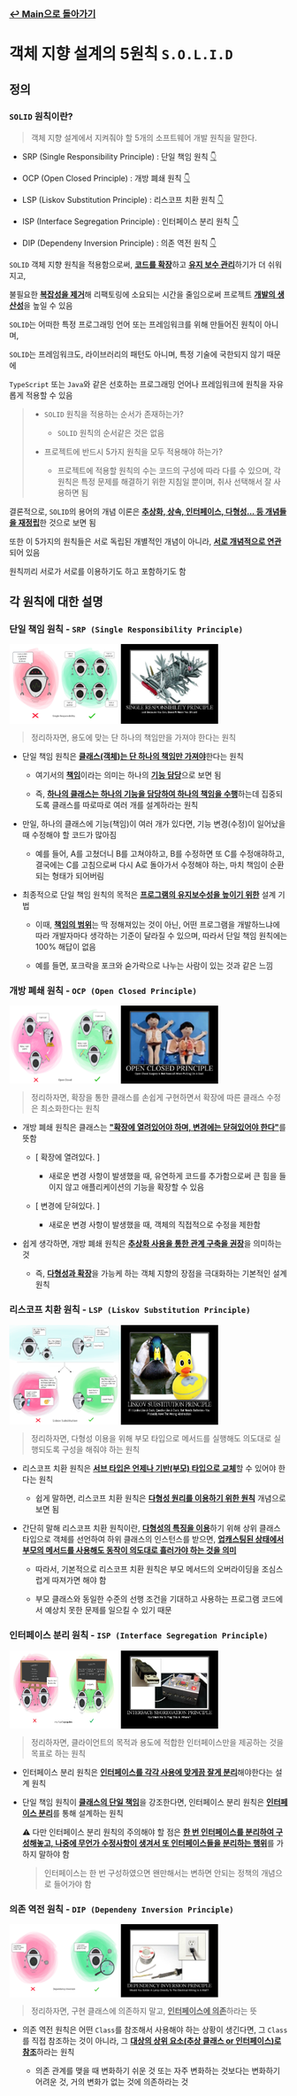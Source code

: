 ### [↩︎ Main으로 돌아가기](../../README.md)

# 객체 지향 설계의 5원칙 `S.O.L.I.D`

## 정의

### `SOLID` 원칙이란?

> 객체 지향 설계에서 지켜줘야 할 5개의 소프트웨어 개발 원칙을 말한다.

- SRP (Single Responsibility Principle) : 단일 책임 원칙 [👇](#단일-책임-원칙---srp-single-responsibility-principle)

- OCP (Open Closed Principle) : 개방 폐쇄 원칙 [👇](#개방-폐쇄-원칙---ocp-open-closed-principle)

- LSP (Liskov Substitution Principle) : 리스코프 치환 원칙 [👇](#리스코프-치환-원칙---lsp-liskov-substitution-principle)

- ISP (Interface Segregation Principle) : 인터페이스 분리 원칙 [👇](#인터페이스-분리-원칙---isp-interface-segregation-principle)

- DIP (Dependeny Inversion Principle) : 의존 역전 원칙 [👇](#의존-역전-원칙---dip-dependeny-inversion-principle)

`SOLID` 객체 지향 원칙을 적용함으로써, <b><u>코드를 확장</u></b>하고 <b><u>유지 보수 관리</u></b>하기가 더 쉬워지고,

불필요한 <b><u>복잡성을 제거</u></b>해 리팩토링에 소요되는 시간을 줄임으로써 프로젝트 <b><u>개발의 생산성</u></b>을 높일 수 있음

`SOLID`는 어떠한 특정 프로그래밍 언어 또는 프레임워크를 위해 만들어진 원칙이 아니며,

`SOLID`는 프레임워크도, 라이브러리의 패턴도 아니며, 특정 기술에 국한되지 않기 때문에

`TypeScript` 또는 `Java`와 같은 선호하는 프로그래밍 언어나 프레임워크에 원칙을 자유롭게 적용할 수 있음

> - `SOLID` 원칙을 적용하는 순서가 존재하는가?
>
>   - `SOLID` 원칙의 순서같은 것은 없음
>
> - 프로젝트에 반드시 5가지 원칙을 모두 적용해야 하는가?
>
>   - 프로젝트에 적용할 원칙의 수는 코드의 구성에 따라 다를 수 있으며, 각 원칙은 특정 문제를 해결하기 위한 지침일 뿐이며, 취사 선택해서 잘 사용하면 됨

결론적으로, `SOLID`의 용어의 개념 이론은 <b><u>추상화, 상속, 인터페이스, 다형성... 등 개념들을 재정립</u></b>한 것으로 보면 됨

또한 이 5가지의 원칙들은 서로 독립된 개별적인 개념이 아니라, <b><u>서로 개념적으로 연관</u></b>되어 있음

원칙끼리 서로가 서로를 이용하기도 하고 포함하기도 함

## 각 원칙에 대한 설명

### 단일 책임 원칙 - `SRP (Single Responsibility Principle)`

<div style="display: flex; width: 100%;">
  <img src="../../image/SOLID/srp_1.png" style="width: 40%;"/>
  <img src="../../image/SOLID/srp_2.png" style="width: 35%;"/>
</div>

> 정리하자면, 용도에 맞는 단 하나의 책임만을 가져야 한다는 원칙

- 단일 책임 원칙은 <b><u>클래스(객체)는 단 하나의 책임만 가져야</u></b>한다는 원칙

  - 여기서의 <b><u>책임</u></b>이라는 의미는 하나의 <b><u>기능 담당</u></b>으로 보면 됨

  - 즉, <b><u>하나의 클래스는 하나의 기능을 담당하여 하나의 책임을 수행</u></b>하는데 집중되도록 클래스를 따로따로 여러 개를 설계하라는 원칙

- 만일, 하나의 클래스에 기능(책임)이 여러 개가 있다면, 기능 변경(수정)이 일어났을 때 수정해야 할 코드가 많아짐

  - 예를 들어, A를 고쳤더니 B를 고쳐야하고, B를 수정하면 또 C를 수정애햐하고, 결국에는 C를 고침으로써 다시 A로 돌아가서 수정해야 하는, 마치 책임이 순환되는 형태가 되어버림

- 최종적으로 단일 책임 원칙의 목적은 <b><u>프로그램의 유지보수성을 높이기 위한</u></b> 설계 기법

  - 이때, <b><u>책임의 범위</u></b>는 딱 정해져있는 것이 아닌, 어떤 프로그램을 개발하느냐에 따라 개발자마다 생각하는 기준이 달라질 수 있으며, 따라서 단일 책임 원칙에는 100% 해답이 없음

  - 예를 들면, 포크락을 포크와 숟가락으로 나누는 사람이 있는 것과 같은 느낌

### 개방 폐쇄 원칙 - `OCP (Open Closed Principle)`

<div style="display: flex; width: 100%;">
  <img src="../../image/SOLID/ocp_1.png" style="width: 40%;"/>
  <img src="../../image/SOLID/ocp_2.png" style="width: 35%;"/>
</div>

> 정리하자면, 확장을 통한 클래스를 손쉽게 구현하면서 확장에 따른 클래스 수정은 최소화한다는 원칙

- 개방 폐쇄 원칙은 클래스는 <b><u>"확장에 열려있어야 하며, 변경에는 닫혀있어야 한다"</u></b>를 뜻함

  - [ 확장에 열려있다. ]

    - 새로운 변경 사항이 발생했을 때, 유연하게 코드를 추가함으로써 큰 힘을 들이지 않고 애플리케이션의 기능을 확장할 수 있음

  - [ 변경에 닫혀있다. ]

    - 새로운 변경 사항이 발생했을 때, 객체의 직접적으로 수정을 제한함

- 쉽게 생각하면, 개방 폐쇄 원칙은 <b><u>추상화 사용을 통한 관계 구축을 권장</u></b>을 의미하는 것

  - 즉, <b><u>다형성과 확장</u></b>을 가능케 하는 객체 지향의 장점을 극대화하는 기본적인 설계 원칙

### 리스코프 치환 원칙 - `LSP (Liskov Substitution Principle)`

<div style="display: flex; width: 100%;">
  <img src="../../image/SOLID/lsp_1.png" style="width: 40%;"/>
  <img src="../../image/SOLID/lsp_2.png" style="width: 35%;"/>
</div>

> 정리하자면, 다형성 이용을 위해 부모 타입으로 메서드를 실행해도 의도대로 실행되도록 구성을 해줘야 하는 원칙

- 리스코프 치환 원칙은 <b><u>서브 타입은 언제나 기반(부모) 타입으로 교체</u></b>할 수 있어야 한다는 원칙

  - 쉽게 말하면, 리스코프 치환 원칙은 <b><u>다형성 원리를 이용하기 위한 원칙</u></b> 개념으로 보면 됨

- 간단히 말해 리스코프 치환 원칙이란, <b><u>다형성의 특징을 이용</u></b>하기 위해 상위 클래스 타입으로 객체를 선언하여 하위 클래스의 인스턴스를 받으면, <b><u>업캐스팅된 상태에서 부모의 메서드를 사용해도 동작이 의도대로 흘러가야 하는 것을 의미</u></b>

  - 따라서, 기본적으로 리스코프 치환 원칙은 부모 메서드의 오버라이딩을 조심스럽게 따져가면 해야 함

  - 부모 클래스와 동일한 수준의 선행 조건을 기대하고 사용하는 프로그램 코드에서 예상치 못한 문제를 일으킬 수 있기 때문

### 인터페이스 분리 원칙 - `ISP (Interface Segregation Principle)`

<div style="display: flex; width: 100%;">
  <img src="../../image/SOLID/isp_1.png" style="width: 40%;"/>
  <img src="../../image/SOLID/isp_2.png" style="width: 35%;"/>
</div>

> 정리하자면, 클라이언트의 목적과 용도에 적합한 인터페이스만을 제공하는 것을 목표로 하는 원칙

- 인터페이스 분리 원칙은 <b><u>인터페이스를 각각 사용에 맞게끔 잘게 분리</u></b>해야한다는 설계 원칙

- 단일 책임 원칙이 <b><u>클래스의 단일 책임</u></b>을 강조한다면, 인터페이스 분리 원칙은 <b><u>인터페이스 분리</u></b>를 통해 설계하는 원칙

  ⚠️ 다만 인터페이스 분리 원칙의 주의해야 할 점은 <b><u>한 번 인터페이스를 분리하여 구성해놓고, 나중에 무언가 수정사항이 생겨서 또 인터페이스들을 분리하는 행위</u></b>를 가하지 말하야 함

  > 인터페이스는 한 번 구성하였으면 왠만해서는 변하면 안되는 정책의 개념으로 들어가야 함

### 의존 역전 원칙 - `DIP (Dependeny Inversion Principle)`

<div style="display: flex; width: 100%;">
  <img src="../../image/SOLID/dip_1.png" style="width: 40%;"/>
  <img src="../../image/SOLID/dip_2.png" style="width: 35%;"/>
</div>

> 정리하자면, 구현 클래스에 의존하지 말고, <b><u>인터페이스에 의존</u></b>하라는 뜻

- 의존 역전 원칙은 어떤 `Class`를 참조해서 사용해야 하는 상황이 생긴다면, 그 `Class`를 직접 참조하는 것이 아니라, 그 <b><u>대상의 상위 요소(추상 클래스 or 인터페이스)로 참조</u></b>하라는 원칙

  - 의존 관계를 맺을 때 변화하기 쉬운 것 또는 자주 변화하는 것보다는 변화하기 어려운 것, 거의 변화가 없는 것에 의존하라는 것
